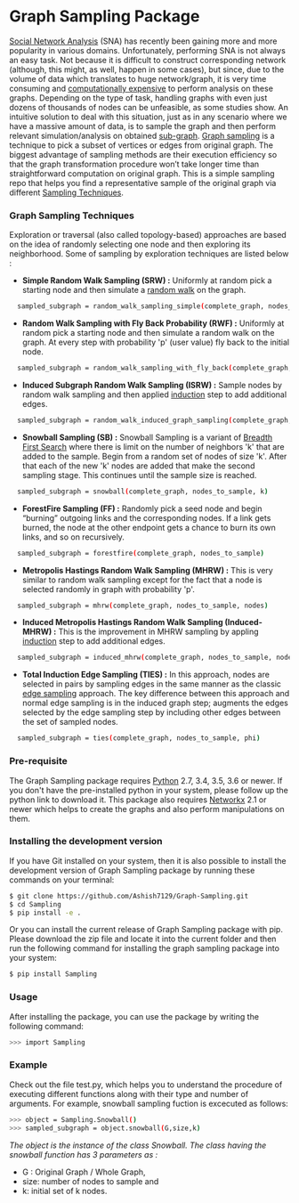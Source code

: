 # Graph Sampling Package

[Social Network Analysis](https://en.wikipedia.org/wiki/Social_network_analysis) (SNA) has recently been gaining more and more popularity in various domains. Unfortunately, performing SNA is not always an easy task. Not because it is difficult to construct corresponding network (although, this might, as well, happen in some cases), but since, due to the volume of data which translates to huge network/graph, it is very time consuming and [computationally expensive](https://en.wikipedia.org/wiki/Computational_complexity) to perform analysis on these graphs. Depending on the type of task, handling graphs with even just dozens of thousands of nodes can be unfeasible, as some studies show. An intuitive solution to deal with this situation, just as in any scenario where we have a massive amount of data, is to sample the graph and then perform relevant simulation/analysis on obtained [sub-graph](https://en.wikipedia.org/wiki/Subgraph).
[Graph sampling](https://en.wikipedia.org/wiki/Sampling_(statistics)) is a technique to pick a subset of vertices or edges from original graph. The biggest advantage of sampling methods are their execution efficiency so that the graph transformation procedure won’t take longer time than straightforward computation on original graph. This is a simple sampling repo that helps you find a representative sample of the original graph via different [Sampling Techniques](https://cs.stanford.edu/~jure/pubs/sampling-kdd06.pdf). 

### Graph Sampling Techniques
Exploration or traversal (also called topology-based) approaches are based on the idea of randomly selecting one node and then exploring its neighborhood. Some of sampling by exploration techniques are listed below :

- **Simple Random Walk Sampling (SRW) :** Uniformly at random pick a starting node and then simulate a [random walk](https://people.math.osu.edu/husen.1/teaching/571/random_walks.pdf) on the graph.
```sh 
  sampled_subgraph = random_walk_sampling_simple(complete_graph, nodes_to_sample)
```
- **Random Walk Sampling with Fly Back Probability (RWF) :** Uniformly at random pick a starting node and then simulate a random walk on the graph. At every step with probability 'p' (user value) fly back to the initial node.
```sh 
  sampled_subgraph = random_walk_sampling_with_fly_back(complete_graph, nodes_to_sample, fly_back_prob)
```
- **Induced Subgraph Random Walk Sampling (ISRW) :** Sample nodes by random walk sampling and then applied [induction](https://en.wikipedia.org/wiki/Induced_subgraph) step to add additional edges.
```sh 
  sampled_subgraph = random_walk_induced_graph_sampling(complete_graph, nodes_to_sample)
```
- **Snowball Sampling (SB) :** Snowball Sampling is a variant of [Breadth First Search](https://en.wikipedia.org/wiki/Breadth-first_search) where there is limit on the number of neighbors 'k' that are added to the sample. Begin from a random set of nodes of size 'k'. After that each of the new 'k' nodes are added that make the second sampling stage. This continues until the sample size is reached.
```sh 
  sampled_subgraph = snowball(complete_graph, nodes_to_sample, k) 
```
- **ForestFire Sampling (FF) :** Randomly pick a seed node and begin “burning” outgoing links and the corresponding nodes. If a link gets burned, the node at the other endpoint gets a chance to burn its own links, and so on recursively.
```sh 
  sampled_subgraph = forestfire(complete_graph, nodes_to_sample) 
```
- **Metropolis Hastings Random Walk Sampling (MHRW) :** This is very similar to random walk sampling except for the fact that a node is selected randomly in graph with probability 'p'.
```sh  
  sampled_subgraph = mhrw(complete_graph, nodes_to_sample, nodes) 
```
- **Induced Metropolis Hastings Random Walk Sampling (Induced-MHRW) :** This is the improvement in MHRW sampling by appling [induction](https://en.wikipedia.org/wiki/Induced_subgraph) step to add additional edges.
```sh  
  sampled_subgraph = induced_mhrw(complete_graph, nodes_to_sample, nodes) 
```
- **Total Induction Edge Sampling (TIES) :** In this approach, nodes are selected in pairs by sampling edges in the same manner as the classic [edge sampling](https://docs.lib.purdue.edu/cgi/viewcontent.cgi?article=2743&context=cstech) approach. The key difference between this approach and normal edge sampling is in the induced graph step; augments the edges selected by the edge sampling step by including other edges between the set of sampled nodes.
```sh 
  sampled_subgraph = ties(complete_graph, nodes_to_sample, phi)
```
  
  

### Pre-requisite
The Graph Sampling package requires [Python](https://www.python.org/downloads/) 2.7, 3.4, 3.5, 3.6 or newer. If you don't have the pre-installed python in your system, please follow up the python link to download it. This package also requires [Networkx](https://networkx.github.io/documentation/latest/install.html) 2.1 or newer which helps to create the graphs and also perform manipulations on them.

### Installing the development version
If you have Git installed on your system, then it is also possible to install the development version of Graph Sampling package by running these commands on your terminal:
```sh
$ git clone https://github.com/Ashish7129/Graph-Sampling.git
$ cd Sampling
$ pip install -e .
```
Or you can install the current release of Graph Sampling package with pip. Please download the zip file and locate it into the current folder and then run the following command for installing the graph sampling package into your system:
```sh
$ pip install Sampling
```
 
### Usage

After installing the package, you can use the package by writing the following command:
```sh
>>> import Sampling 
```
### Example
Check out the file test.py, which helps you to understand the procedure of executing different functions along with their type and number of arguments. For example, snowball sampling fuction is excecuted as follows:
```sh
>>> object = Sampling.Snowball()             
>>> sampled_subgraph = object.snowball(G,size,k) 
```
*The object is the instance of the class Snowball. The class having the snowball function has 3 parameters as :*
  - G : Original Graph / Whole Graph, 
  - size: number of nodes to sample and 
  - k: initial set of k nodes.


